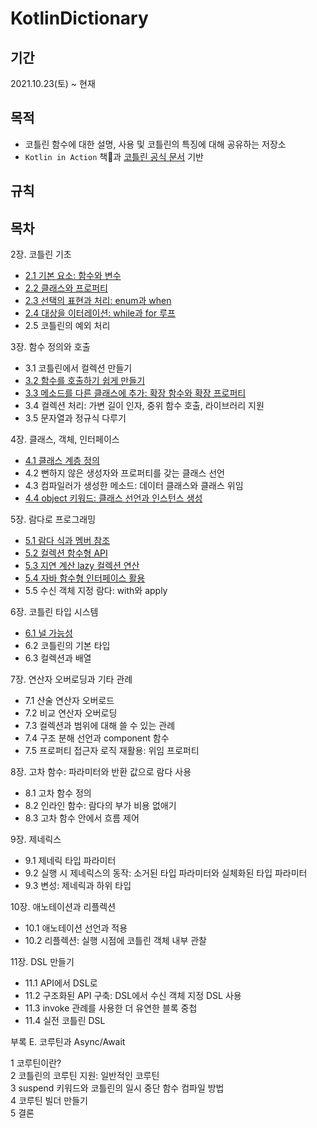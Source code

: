 # KotlinDictionary

## 기간
2021.10.23(토) ~ 현재


## 목적
- 코틀린 함수에 대한 설명, 사용 및 코틀린의 특징에 대해 공유하는 저장소
- `Kotlin in Action` 책📖과 [코틀린 공식 문서](https://kotlinlang.org/docs/home.html) 기반
 
## 규칙

## 목차
2장. 코틀린 기초</br>
- [2.1 기본 요소: 함수와 변수](https://github.com/Greenddoovie/KotlinDictionary/blob/main/2%EC%9E%A5_%EC%BD%94%ED%8B%80%EB%A6%B0_%EA%B8%B0%EC%B4%88/2.1%20%EA%B8%B0%EB%B3%B8%EC%9A%94%EC%86%8C:%20%ED%95%A8%EC%88%98%EC%99%80%20%EB%B3%80%EC%88%98.md)</br>
- [2.2 클래스와 프로퍼티](https://github.com/Greenddoovie/KotlinDictionary/blob/main/2%EC%9E%A5_%EC%BD%94%ED%8B%80%EB%A6%B0_%EA%B8%B0%EC%B4%88/2.2%20%ED%81%B4%EB%9E%98%EC%8A%A4%EC%99%80%20%ED%94%84%EB%A1%9C%ED%8D%BC%ED%8B%B0.md)</br>
- [2.3 선택의 표현과 처리: enum과 when](https://github.com/Greenddoovie/KotlinDictionary/blob/main/2%EC%9E%A5_%EC%BD%94%ED%8B%80%EB%A6%B0_%EA%B8%B0%EC%B4%88/2.3%20%EC%84%A0%ED%83%9D%EC%9D%98%20%ED%91%9C%ED%98%84%EA%B3%BC%20%EC%B2%98%EB%A6%AC:%20enum%EA%B3%BC%20when.md)</br>
- [2.4 대상을 이터레이션: while과 for 루프](https://github.com/Greenddoovie/KotlinDictionary/blob/main/2%EC%9E%A5_%EC%BD%94%ED%8B%80%EB%A6%B0_%EA%B8%B0%EC%B4%88/2.4%20%EB%8C%80%EC%83%81%EC%9D%84%20%EC%9D%B4%ED%84%B0%EB%A0%88%EC%9D%B4%EC%85%98:%20while%EA%B3%BC%20for%20%EB%A3%A8%ED%94%84.md)</br>
- 2.5 코틀린의 예외 처리</br>

3장. 함수 정의와 호출</br>
- 3.1 코틀린에서 컬렉션 만들기</br>
- [3.2 함수를 호출하기 쉽게 만들기](https://github.com/Greenddoovie/KotlinDictionary/blob/main/3%EC%9E%A5_%ED%95%A8%EC%88%98_%EC%A0%95%EC%9D%98%EC%99%80%ED%98%B8%EC%B6%9C/3.2%20%ED%95%A8%EC%88%98%EB%A5%BC%20%ED%98%B8%EC%B6%9C%ED%95%98%EA%B8%B0%20%EC%89%BD%EA%B2%8C%20%EB%A7%8C%EB%93%A4%EA%B8%B0.md)</br>
- [3.3 메소드를 다른 클래스에 추가: 확장 함수와 확장 프로퍼티](https://github.com/Greenddoovie/KotlinDictionary/blob/main/3%EC%9E%A5_%ED%95%A8%EC%88%98_%EC%A0%95%EC%9D%98%EC%99%80%ED%98%B8%EC%B6%9C/3.3%20%EB%A9%94%EC%86%8C%EB%93%9C%EB%A5%BC%20%EB%8B%A4%EB%A5%B8%20%ED%81%B4%EB%9E%98%EC%8A%A4%EC%97%90%20%EC%B6%94%EA%B0%80:%20%ED%99%95%EC%9E%A5%20%ED%95%A8%EC%88%98%EC%99%80%20%ED%99%95%EC%9E%A5%20%ED%94%84%EB%A1%9C%ED%8D%BC%ED%8B%B0.md)</br>
- 3.4 컬렉션 처리: 가변 길이 인자, 중위 함수 호출, 라이브러리 지원</br>
- 3.5 문자열과 정규식 다루기</br>

4장. 클래스, 객체, 인터페이스</br>
- [4.1 클래스 계층 정의](https://github.com/Greenddoovie/KotlinDictionary/blob/main/4%EC%9E%A5_%ED%81%B4%EB%9E%98%EC%8A%A4_%EA%B0%9D%EC%B2%B4_%EC%9D%B8%ED%84%B0%ED%8E%98%EC%9D%B4%EC%8A%A4/4.1%20%ED%81%B4%EB%9E%98%EC%8A%A4%20%EA%B3%84%EC%B8%B5%20%EC%A0%95%EC%9D%98.md)</br>
- 4.2 뻔하지 않은 생성자와 프로퍼티를 갖는 클래스 선언</br>
- 4.3 컴파일러가 생성한 메소드: 데이터 클래스와 클래스 위임</br>
- [4.4 object 키워드: 클래스 선언과 인스턴스 생성](https://github.com/Greenddoovie/KotlinDictionary/blob/main/4%EC%9E%A5_%ED%81%B4%EB%9E%98%EC%8A%A4_%EA%B0%9D%EC%B2%B4_%EC%9D%B8%ED%84%B0%ED%8E%98%EC%9D%B4%EC%8A%A4/4.4%20object%20%ED%82%A4%EC%9B%8C%EB%93%9C:%20%ED%81%B4%EB%9E%98%EC%8A%A4%20%EC%84%A0%EC%96%B8%EA%B3%BC%20%EC%9D%B8%EC%8A%A4%ED%84%B4%EC%8A%A4%20%EC%83%9D%EC%84%B1.md)</br>

5장. 람다로 프로그래밍</br>
- [5.1 람다 식과 멤버 참조](https://github.com/Greenddoovie/KotlinDictionary/blob/main/5%EC%9E%A5_%EB%9E%8C%EB%8B%A4%EB%A1%9C%20%ED%94%84%EB%A1%9C%EA%B7%B8%EB%9E%98%EB%B0%8D/5.1%20%EB%9E%8C%EB%8B%A4%20%EC%8B%9D%EA%B3%BC%20%EB%A9%A4%EB%B2%84%20%EC%B0%B8%EC%A1%B0.md)</br>
- [5.2 컬렉션 함수형 API](https://github.com/Greenddoovie/KotlinDictionary/blob/main/5%EC%9E%A5_%EB%9E%8C%EB%8B%A4%EB%A1%9C%20%ED%94%84%EB%A1%9C%EA%B7%B8%EB%9E%98%EB%B0%8D/5.2%20%EC%BB%AC%EB%A0%89%EC%85%98%20%ED%95%A8%EC%88%98%ED%98%95%20API.md)</br>
- [5.3 지연 계산 lazy 컬렉션 연산](https://github.com/Greenddoovie/KotlinDictionary/blob/main/5%EC%9E%A5_%EB%9E%8C%EB%8B%A4%EB%A1%9C%20%ED%94%84%EB%A1%9C%EA%B7%B8%EB%9E%98%EB%B0%8D/5.3%20%EC%A7%80%EC%97%B0%20%EA%B3%84%EC%82%B0(lazy)%20%EC%BB%AC%EB%A0%89%EC%85%98%20%EC%97%B0%EC%82%B0.md)</br>
- [5.4 자바 함수형 인터페이스 활용](https://github.com/Greenddoovie/KotlinDictionary/blob/main/5%EC%9E%A5_%EB%9E%8C%EB%8B%A4%EB%A1%9C%20%ED%94%84%EB%A1%9C%EA%B7%B8%EB%9E%98%EB%B0%8D/5.4%20%EC%9E%90%EB%B0%94%20%ED%95%A8%EC%88%98%ED%98%95%20%EC%9D%B8%ED%84%B0%ED%8E%98%EC%9D%B4%EC%8A%A4%20%ED%98%B8%EC%B6%9C.md)</br>
- 5.5 수신 객체 지정 람다: with와 apply</br>


6장. 코틀린 타입 시스템</br>
- [6.1 널 가능성](https://github.com/Greenddoovie/KotlinDictionary/blob/main/6%EC%9E%A5_%EC%BD%94%ED%8B%80%EB%A6%B0_%ED%83%80%EC%9E%85_%EC%8B%9C%EC%8A%A4%ED%85%9C/6.1%20%EB%84%90%20%EA%B0%80%EB%8A%A5%EC%84%B1.md)</br>
- 6.2 코틀린의 기본 타입</br>
- 6.3 컬렉션과 배열</br>


7장. 연산자 오버로딩과 기타 관례</br>
- 7.1 산술 연산자 오버로드</br>
- 7.2 비교 연산자 오버로딩</br>
- 7.3 컬렉션과 범위에 대해 쓸 수 있는 관례</br>
- 7.4 구조 분해 선언과 component 함수</br>
- 7.5 프로퍼티 접근자 로직 재활용: 위임 프로퍼티</br>


8장. 고차 함수: 파라미터와 반환 값으로 람다 사용</br>
- 8.1 고차 함수 정의</br>
- 8.2 인라인 함수: 람다의 부가 비용 없애기</br>
- 8.3 고차 함수 안에서 흐름 제어</br>

9장. 제네릭스</br>
- 9.1 제네릭 타입 파라미터</br>
- 9.2 실행 시 제네릭스의 동작: 소거된 타입 파라미터와 실체화된 타입 파라미터</br>
- 9.3 변성: 제네릭과 하위 타입</br>


10장. 애노테이션과 리플렉션</br>
- 10.1 애노테이션 선언과 적용</br>
- 10.2 리플렉션: 실행 시점에 코틀린 객체 내부 관찰</br>


11장. DSL 만들기</br>
- 11.1 API에서 DSL로</br>
- 11.2 구조화된 API 구축: DSL에서 수신 객체 지정 DSL 사용</br>
- 11.3 invoke 관례를 사용한 더 유연한 블록 중첩</br>
- 11.4 실전 코틀린 DSL</br>


부록 E. 코루틴과 Async/Await</br>

1 코루틴이란?</br>
2 코틀린의 코루틴 지원: 일반적인 코루틴</br>
3 suspend 키워드와 코틀린의 일시 중단 함수 컴파일 방법</br>
4 코루틴 빌더 만들기</br>
5 결론</br>
